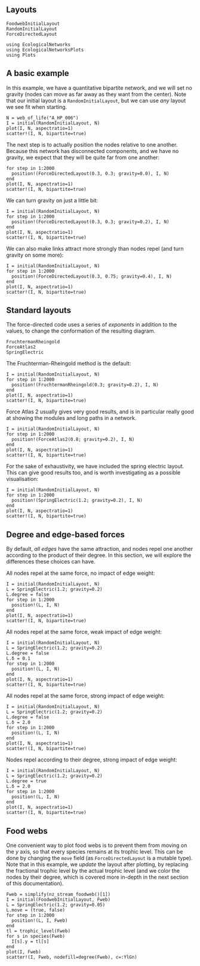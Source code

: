 ## Layouts

```@docs
FoodwebInitialLayout
RandomInitialLayout
ForceDirectedLayout
```

```@setup default
using EcologicalNetworks
using EcologicalNetworksPlots
using Plots
```

## A basic example

In this example, we have a quantitative bipartite network, and we will set no
gravity (nodes can move as far away as they want from the center). Note that our
initial layout is a `RandomInitialLayout`, but we can use *any* layout we see
fit when starting.

```@example default
N = web_of_life("A_HP_006")
I = initial(RandomInitialLayout, N)
plot(I, N, aspectratio=1)
scatter!(I, N, bipartite=true)
```

The next step is to actually position the nodes relative to one another. Because
this network has disconnected components, and we have no gravity, we expect that
they will be quite far from one another:

```@example default
for step in 1:2000
  position!(ForceDirectedLayout(0.3, 0.3; gravity=0.0), I, N)
end
plot(I, N, aspectratio=1)
scatter!(I, N, bipartite=true)
```

We can turn gravity on just a little bit:

```@example default
I = initial(RandomInitialLayout, N)
for step in 1:2000
  position!(ForceDirectedLayout(0.3, 0.3; gravity=0.2), I, N)
end
plot(I, N, aspectratio=1)
scatter!(I, N, bipartite=true)
```

We can also make links attract more strongly than nodes repel (and turn gravity
on some more):

```@example default
I = initial(RandomInitialLayout, N)
for step in 1:2000
  position!(ForceDirectedLayout(0.3, 0.75; gravity=0.4), I, N)
end
plot(I, N, aspectratio=1)
scatter!(I, N, bipartite=true)
```

## Standard layouts

The force-directed code uses a series of *exponents* in addition to the values,
to change the conformation of the resulting diagram.

```@docs
FruchtermanRheingold
ForceAtlas2
SpringElectric
```

The Fruchterman-Rheingold method is the default:

```@example default
I = initial(RandomInitialLayout, N)
for step in 1:2000
  position!(FruchtermanRheingold(0.3; gravity=0.2), I, N)
end
plot(I, N, aspectratio=1)
scatter!(I, N, bipartite=true)
```

Force Atlas 2 usually gives very good results, and is in particular really good
at showing the modules and long paths in a network.

```@example default
I = initial(RandomInitialLayout, N)
for step in 1:2000
  position!(ForceAtlas2(0.8; gravity=0.2), I, N)
end
plot(I, N, aspectratio=1)
scatter!(I, N, bipartite=true)
```

For the sake of exhaustivity, we have included the spring electric layout. This
can give good results too, and is worth investigating as a possible
visualisation:

```@example default
I = initial(RandomInitialLayout, N)
for step in 1:2000
  position!(SpringElectric(1.2; gravity=0.2), I, N)
end
plot(I, N, aspectratio=1)
scatter!(I, N, bipartite=true)
```

## Degree and edge-based forces

By default, *all edges* have the same attraction, and nodes repel one another
according to the product of their degree. In this section, we will explore the
differences these choices can have.

All nodes repel at the same force, no impact of edge weight:

```@example default
I = initial(RandomInitialLayout, N)
L = SpringElectric(1.2; gravity=0.2)
L.degree = false
for step in 1:2000
  position!(L, I, N)
end
plot(I, N, aspectratio=1)
scatter!(I, N, bipartite=true)
```

All nodes repel at the same force, weak impact of edge weight:

```@example default
I = initial(RandomInitialLayout, N)
L = SpringElectric(1.2; gravity=0.2)
L.degree = false
L.δ = 0.1
for step in 1:2000
  position!(L, I, N)
end
plot(I, N, aspectratio=1)
scatter!(I, N, bipartite=true)
```

All nodes repel at the same force, strong impact of edge weight:

```@example default
I = initial(RandomInitialLayout, N)
L = SpringElectric(1.2; gravity=0.2)
L.degree = false
L.δ = 2.0
for step in 1:2000
  position!(L, I, N)
end
plot(I, N, aspectratio=1)
scatter!(I, N, bipartite=true)
```

Nodes repel according to their degree, strong impact of edge weight:

```@example default
I = initial(RandomInitialLayout, N)
L = SpringElectric(1.2; gravity=0.2)
L.degree = true
L.δ = 2.0
for step in 1:2000
  position!(L, I, N)
end
plot(I, N, aspectratio=1)
scatter!(I, N, bipartite=true)
```

## Food webs

One convenient way to plot food webs is to prevent them from moving on the *y*
axis, so that every species remains at its trophic level. This can be done by
changing the `move` field (as `ForceDirectedLayout` is a mutable type). Note
that in this example, we *update* the layout after plotting, by replacing the
fractional trophic level by the actual trophic level (and we color the nodes by
their degree, which is covered more in-depth in the next section of this
documentation).

```@example default
Fweb = simplify(nz_stream_foodweb()[1])
I = initial(FoodwebInitialLayout, Fweb)
L = SpringElectric(1.2; gravity=0.05)
L.move = (true, false)
for step in 1:2000
  position!(L, I, Fweb)
end
tl = trophic_level(Fweb)
for s in species(Fweb)
  I[s].y = tl[s]
end
plot(I, Fweb)
scatter!(I, Fweb, nodefill=degree(Fweb), c=:YlGn)
```
